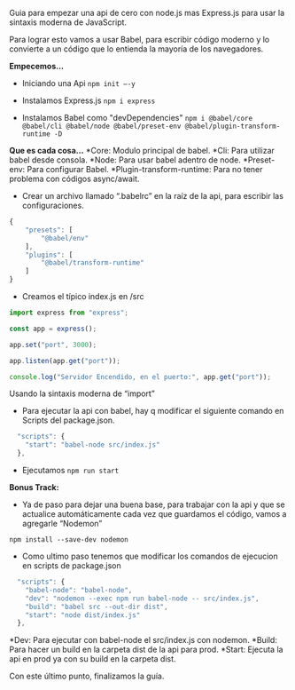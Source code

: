 Guia para empezar una api de cero con node.js mas Express.js para usar la sintaxis moderna de JavaScript.

Para lograr esto vamos a usar Babel, para escribir código moderno y lo convierte a un código que lo entienda la mayoría de los navegadores.

**Empecemos...**

* Iniciando una Api
`npm init –-y`	

* Instalamos Express.js
`npm i express`	

* Instalamos Babel como "devDependencies"
`npm i @babel/core @babel/cli @babel/node @babel/preset-env @babel/plugin-transform-runtime -D`	

**Que es cada cosa...**
*Core: Modulo principal de babel.
*Cli: Para utilizar babel desde consola.
*Node: Para usar babel adentro de node.
*Preset-env: Para configurar Babel.
*Plugin-transform-runtime: Para no tener problema con códigos async/await.

* Crear un archivo llamado “.babelrc” en la raíz de la api, para escribir las configuraciones.
```javascript
{
    "presets": [
        "@babel/env"
    ],
    "plugins": [
        "@babel/transform-runtime"
    ]
}
```
* Creamos el típico index.js en /src

```javascript
import express from "express";

const app = express();

app.set("port", 3000);

app.listen(app.get("port"));

console.log("Servidor Encendido, en el puerto:", app.get("port"));
```
Usando la sintaxis moderna de “import”

* Para ejecutar la api con babel, hay q modificar el siguiente comando en Scripts del package.json.

```javascript
  "scripts": {
    "start": "babel-node src/index.js"
  },
```

* Ejecutamos
`npm run start`


**Bonus Track:**

* Ya de paso para dejar una buena base, para trabajar con la api y que se actualice automáticamente cada vez que guardamos el código, vamos a agregarle “Nodemon”

`npm install --save-dev nodemon`

* Como ultimo paso tenemos que modificar los comandos de ejecucion en scripts de package.json

```javascript
  "scripts": {
    "babel-node": "babel-node",
    "dev": "nodemon --exec npm run babel-node -- src/index.js",
    "build": "babel src --out-dir dist",
    "start": "node dist/index.js"
  },
```

*Dev: Para ejecutar con babel-node el src/index.js con nodemon.
*Build: Para hacer un build en la carpeta dist de la api para prod.
*Start: Ejecuta la api en prod ya con su build en la carpeta dist.

Con este último punto, finalizamos la guía.

